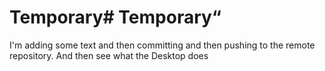 # Temporary# Temporary“
I'm adding
some text and then committing and then pushing to the remote
repository. And then see what the Desktop does

